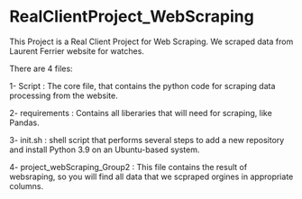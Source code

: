 # RealClientProject_WebScraping
This Project is a Real Client Project for Web Scraping. We scraped data from Laurent Ferrier website for watches.

There are 4 files: 

1- Script :  The core file, that contains the python code for scraping data processing from the website.

2- requirements : Contains all liberaries that will need for scraping, like Pandas.

3- init.sh : shell script that performs several steps to add a new repository and install Python 3.9 on an Ubuntu-based system. 

4- project_webScraping_Group2 : This file contains the result of websraping, so you will find all data that we scpraped orgines in appropriate columns.
